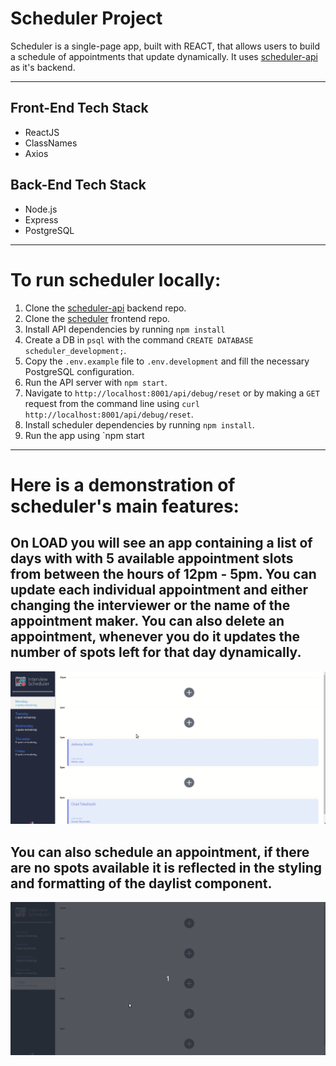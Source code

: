 # Scheduler Project

Scheduler is a single-page app, built with REACT, that allows users to build a schedule of appointments that update dynamically. It uses [scheduler-api](https://github.com/ronjuarez/scheduler-api) as it's backend.

---

## Front-End Tech Stack

* ReactJS 
* ClassNames
* Axios

## Back-End Tech Stack
* Node.js
* Express
* PostgreSQL

---

# To run scheduler locally:
1. Clone the [scheduler-api](https://www.github.com/ronjuarez/scheduler-api) backend repo.
2. Clone the [scheduler](https://www.github.com/ronjuarez/LHL-Mar30Cohort-scheduler) frontend repo.
3. Install API dependencies by running `npm install`
4. Create a DB in `psql` with the command `CREATE DATABASE scheduler_development;`.
5. Copy the `.env.example` file to `.env.development` and fill the necessary PostgreSQL configuration.
6. Run the API server with `npm start`.
7. Navigate to `http://localhost:8001/api/debug/reset` or by making a `GET` request from the command line using `curl http://localhost:8001/api/debug/reset`.
8. Install scheduler dependencies by running `npm install`. 
9. Run the app using `npm start

---

# Here is a demonstration of scheduler's main features:

## On LOAD you will see an app containing a list of days with with 5 available appointment slots from between the hours of 12pm - 5pm. You can update each individual appointment and either changing the interviewer or the name of the appointment maker. You can also delete an appointment, whenever you do it updates the number of spots left for that day dynamically.

![First Screen](https://github.com/ronjuarez/LHL-Mar30Cohort-scheduler/blob/master/scheduler-gifs/updateanddeleteappointments.gif)

## You can also schedule an appointment, if there are no spots available it is reflected in the styling and formatting of the daylist component.

![Second Screen](https://github.com/ronjuarez/LHL-Mar30Cohort-scheduler/blob/master/scheduler-gifs/createappointmentsnospotsleft.gif)

